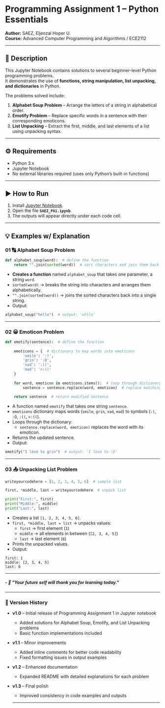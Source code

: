 # Programming Assignment 1 – Python Essentials

**Author:** SAEZ, Eljenzal Hoper U.  
**Course:** Advanced Computer Programming and Algorithms / ECE2112

---

## 📌 Description
This Jupyter Notebook contains solutions to several beginner-level Python programming problems.  
It demonstrates the use of **functions, string manipulation, list unpacking, and dictionaries** in Python.  

The problems solved include:
1. **Alphabet Soup Problem** – Arrange the letters of a string in alphabetical order.  
2. **Emotify Problem** – Replace specific words in a sentence with their corresponding emoticons.  
3. **List Unpacking** – Extract the first, middle, and last elements of a list using unpacking syntax.  

---

## ⚙️ Requirements
- Python 3.x  
- Jupyter Notebook  
- No external libraries required (uses only Python’s built-in functions)

---

## ▶️ How to Run
1. Install [Jupyter Notebook](https://jupyter.org/install).
2. Open the file **`SAEZ_PA1.ipynb`**.   
3. The outputs will appear directly under each code cell.  

---

## 💡 Examples w/ Explanation

### 01 🔠 Alphabet Soup Problem  

```python
def alphabet_soup(word):  # define the function
    return "".join(sorted(word))  # sort characters and join them back
```

- **Creates a function** named `alphabet_soup` that takes one parameter, a string `word`.  
- `sorted(word)` → breaks the string into characters and arranges them alphabetically.  
- `"".join(sorted(word))` → joins the sorted characters back into a single string.  
- Output:  
```python
alphabet_soup("hello")  # output: 'ehllo'
```

---

### 02 😀 Emoticon Problem  

```python
def emotify(sentence):  # define the function
    
    emoticons = {  # dictionary to map words into emoticons
        'smile': ':)',
        'grin': ':D',
        'sad': ':((',
        'mad': '>:(('
    }
    
    for word, emoticon in emoticons.items():  # loop through dictionary
        sentence = sentence.replace(word, emoticon)  # replace matching words
    
    return sentence  # return modified sentence
```

- A function named `emotify` that takes one string `sentence`.  
- `emoticons` dictionary maps words (`smile`, `grin`, `sad`, `mad`) to symbols (`:)`, `:D`, `:((`, `>:((`).  
- Loops through the dictionary:  
  - `sentence.replace(word, emoticon)` replaces the word with its emoticon.  
- Returns the updated sentence.  
- Output:  
```python
emotify("I love to grin")  # output: 'I love to :D'
```

---

### 03 📤 Unpacking List Problem  

```python
writeyourcodehere = [1, 2, 3, 4, 5, 6]  # sample list

first, *middle, last = writeyourcodehere  # unpack list

print("First:", first)
print("Middle:", middle)
print("Last:", last)
```

- Creates a list `[1, 2, 3, 4, 5, 6]`.  
- `first, *middle, last = list` → unpacks values:  
  - `first` → first element (`1`)  
  - `middle` → all elements in between (`[2, 3, 4, 5]`)  
  - `last` → last element (`6`)  
- Prints the unpacked values.  
- Output:  
```
first: 1  
middle: [2, 3, 4, 5]  
last: 6
```

---

##### *- 🌱 "Your future self will thank you for learning today."*

---

### 📝 Version History

- **v1.0** – Initial release of Programming Assignment 1 in Jupyter notebook  
  - Added solutions for Alphabet Soup, Emotify, and List Unpacking problems  
  - Basic function implementations included  

- **v1.1** – Minor improvements  
  - Added inline comments for better code readability  
  - Fixed formatting issues in output examples  

- **v1.2** – Enhanced documentation  
  - Expanded README with detailed explanations for each problem  

- **v1.3** – Final polish  
  - Improved consistency in code examples and outputs
 
  ---
